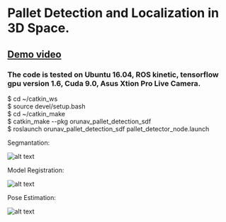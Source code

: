 # Pallet Detection and Localization in 3D Space. <br />

## [Demo video](https://www.youtube.com/watch?v=Cd79mRIMDks)

### The code is tested on Ubuntu 16.04, ROS kinetic, tensorflow gpu version 1.6, Cuda 9.0, Asus Xtion Pro Live Camera. <br />

$ cd ~/catkin_ws <br />
$ source devel/setup.bash <br />
$ cd ~/catkin_make <br />
$ catkin_make --pkg  orunav_pallet_detection_sdf <br />
$ roslaunch orunav_pallet_detection_sdf pallet_detector_node.launch <br />

Segmantation:

![alt text](https://github.com/OrebroUniversity/navigation_oru-release/blob/ms2-wip/orunav_pallet_detection_sdf/docs/images/segmentation.png)

Model Registration:

![alt text]( https://github.com/OrebroUniversity/navigation_oru-release/blob/ms2-wip/orunav_pallet_detection_sdf/docs/images/model_matching.png )

Pose Estimation:

![alt text](https://github.com/OrebroUniversity/navigation_oru-release/blob/ms2-wip/orunav_pallet_detection_sdf/docs/images/pose_estimation.png)
